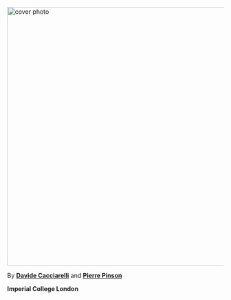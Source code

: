 <img src="logo_thick_text.png" alt="cover photo" align="center" width="600px"/>

By [**Davide Cacciarelli**](https://sites.google.com/view/dcacciarelli) and [**Pierre Pinson**](https://pierrepinson.com/)

**Imperial College London**

